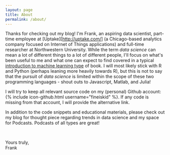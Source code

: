 ```yaml
---
layout: page
title: About
permalink: /about/
---
```


Thanks for checking out my blog! I'm Frank, an aspiring data scientist, part-time employee at [Uptake][http://uptake.com/] (a Chicago-based analytics company focused on Internet of Things applications) and full-time researcher at Northwestern University. While the term _data science_ can mean a lot of different things to a lot of different people, I'll focus on what's been useful to me and what one can expect to find covered in a typical [introduction to machine learning type](http://www-bcf.usc.edu/~gareth/ISL/) of book. I will most likely stick with R and Python (perhaps leaning more heavily towards R), but this is not to say that the pursuit of _data science_ is limited within the scope of these two programming languages - shout outs to Javascript, Matlab, and Julia!

I will try to keep all relevant source code on my (personal) Github account:
{% include icon-github.html username="fineiskid" %}. If any code is missing from that account, I will provide the alternative link.

In addition to the code snippets and educational materials, please check out my blog for thought piece regarding trends in data science and my space for Podcasts. Podcasts of all types are great! 

 <br /> 


Yours truly,  <br /> 
Frank

